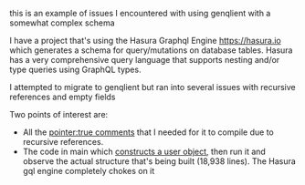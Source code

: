 this is an example of issues I encountered with using genqlient with a somewhat complex schema

I have a project that's using the Hasura Graphql Engine https://hasura.io which generates a schema for query/mutations on database tables. Hasura has a very comprehensive query language that supports nesting and/or type queries using GraphQL types.

I attempted to migrate to genqlient but ran into several issues with recursive references
and empty fields

Two points of interest are:
 * All the [pointer:true comments](https://github.com/nathanstitt/genqlient-stress-test/blob/main/genqlient.graphql#L49-L170) that I needed for it to compile due to recursive references.  
 * The code in main which [constructs a user object](https://github.com/nathanstitt/genqlient-stress-test/blob/main/main.go#L19-L44), then run it and observe the 
actual structure that's being built (18,938 lines).  The Hasura gql engine completely chokes on it

